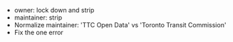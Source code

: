 * owner: lock down and strip
* maintainer: strip
* Normalize maintainer: 'TTC Open Data' vs 'Toronto Transit Commission'
* Fix the one error
